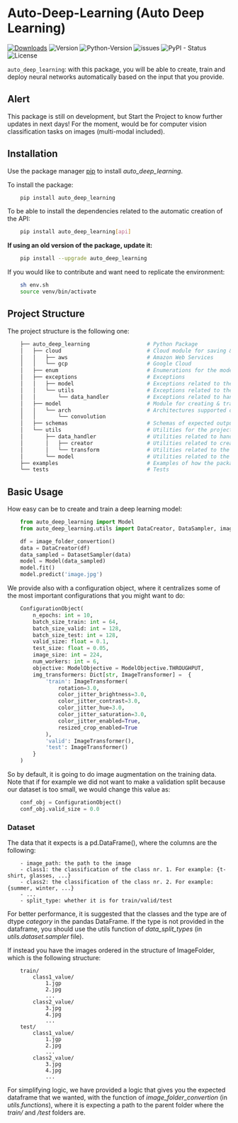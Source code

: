 # Auto-Deep-Learning (Auto Deep Learning)
[![Downloads](https://static.pepy.tech/personalized-badge/auto-deep-learning?period=month&units=none&left_color=grey&right_color=blue&left_text=Downloads)](https://pepy.tech/project/auto_deep_learning) ![Version](https://img.shields.io/badge/version-0.1.1-blue) ![Python-Version](https://img.shields.io/badge/python-3.9-blue) ![issues](https://img.shields.io/github/issues/Nil-Andreu/auto_deep_learning) ![PyPI - Status](https://img.shields.io/pypi/status/auto_deep_learning) ![License](https://img.shields.io/github/license/Nil-Andreu/auto_deep_learning)

```auto_deep_learning```: with this package, you will be able to create, train and deploy neural networks automatically based on the input that you provide.

## Alert
This package is still on development, but Start the Project to know further updates in next days!
For the moment, would be for computer vision classification tasks on images (multi-modal included).

## Installation
Use the package manager [pip](https://pypi.org/project/pip/) to install *auto_deep_learning*.

To install the package:
```bash
    pip install auto_deep_learning
```

To be able to install the dependencies related to the automatic creation of the API:
```bash
    pip install auto_deep_learning[api]
```

**If using an old version of the package, update it:**
```bash
    pip install --upgrade auto_deep_learning
```

If you would like to contribute and want need to replicate the environment:
```bash
    sh env.sh
    source venv/bin/activate
```

## Project Structure
The project structure is the following one:

```bash
    ├── auto_deep_learning                  # Python Package
    │   ├── cloud                           # Cloud module for saving & service DL models
    │   │   ├── aws                         # Amazon Web Services
    │   │   └── gcp                         # Google Cloud
    │   ├── enum                            # Enumerations for the model
    │   ├── exceptions                      # Exceptions
    │   │   ├── model                       # Exceptions related to the definition/creation of the model
    │   │   └── utils                       # Exceptions related to the utilities folder
    │   │       └── data_handler            # Exceptions related to handling the data
    │   ├── model                           # Module for creating & training the models
    │   │   └── arch                        # Architectures supported of the models
    │   │       └── convolution
    │   ├── schemas                         # Schemas of expected outputs
    │   └── utils                           # Utilities for the project
    │       ├── data_handler                # Utilities related to handling the data
    │       │   ├── creator                 # Utilities related to creating the loaders
    │       │   └── transform               # Utilities related to the transformation of the data
    │       └── model                       # Utilities related to the creation of the model
    ├── examples                            # Examples of how the package can be used
    └── tests                               # Tests
```


## Basic Usage
How easy can be to create and train a deep learning model:
```python
    from auto_deep_learning import Model
    from auto_deep_learning.utils import DataCreator, DataSampler, image_folder_convertion

    df = image_folder_convertion()
    data = DataCreator(df)
    data_sampled = DatasetSampler(data)
    model = Model(data_sampled)
    model.fit()
    model.predict('image.jpg')
```

We provide also with a configuration object, where it centralizes some of the most important configurations that you might want to do:
```python
    ConfigurationObject(
        n_epochs: int = 10,
        batch_size_train: int = 64,
        batch_size_valid: int = 128,
        batch_size_test: int = 128,
        valid_size: float = 0.1,
        test_size: float = 0.05,
        image_size: int = 224,
        num_workers: int = 6,
        objective: ModelObjective = ModelObjective.THROUGHPUT,
        img_transformers: Dict[str, ImageTransformer] =  {
            'train': ImageTransformer(
                rotation=3.0,
                color_jitter_brightness=3.0,
                color_jitter_contrast=3.0,
                color_jitter_hue=3.0,
                color_jitter_saturation=3.0,
                color_jitter_enabled=True,
                resized_crop_enabled=True
            ),
            'valid': ImageTransformer(),
            'test': ImageTransformer()
        }
    )
```
So by default, it is going to do image augmentation on the training data.
Note that if for example we did not want to make a validation split because our dataset is too small, we would change this value as:

```python
    conf_obj = ConfigurationObject()
    conf_obj.valid_size = 0.0
```


### Dataset

The data that it expects is a pd.DataFrame(), where the columns are the following:
```
    - image_path: the path to the image
    - class1: the classification of the class nr. 1. For example: {t-shirt, glasses, ...}
    - class2: the classification of the class nr. 2. For example: {summer, winter, ...}
    - ...
    - split_type: whether it is for train/valid/test
```
For better performance, it is suggested that the classes and the type are of dtype *category* in the pandas DataFrame.
If the type is not provided in the dataframe, you should use the utils function of *data_split_types* (in *utils.dataset.sampler* file).

If instead you have the images ordered in the structure of ImageFolder, which is the following structure:
```
    train/
        class1_value/
            1.jgp
            2.jpg
            ...
        class2_value/
            3.jpg
            4.jpg
            ...
    test/
        class1_value/
            1.jgp
            2.jpg
            ...
        class2_value/
            3.jpg
            4.jpg
            ...
```
For simplifying logic, we have provided a logic that gives you the expected dataframe that we wanted, with the function of *image_folder_convertion* (in *utils.functions*), where it is expecting a path to the parent folder where the *train/* and */test* folders are.
